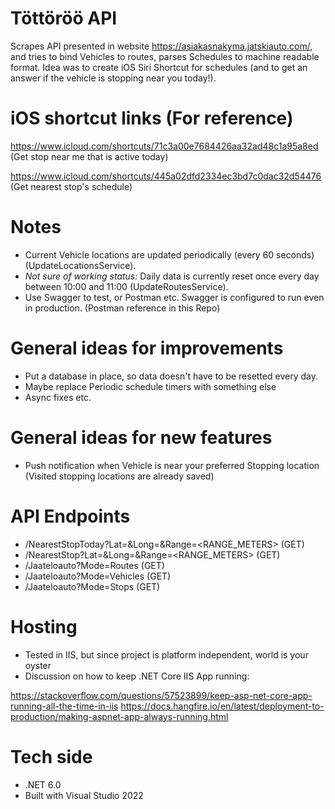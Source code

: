 # Töttöröö API

Scrapes API presented in website https://asiakasnakyma.jatskiauto.com/, and tries to bind Vehicles to routes, parses Schedules to machine readable format.
Idea was to create iOS Siri Shortcut for schedules (and to get an answer if the vehicle is stopping near you today!).

# iOS shortcut links (For reference)

https://www.icloud.com/shortcuts/71c3a00e7684426aa32ad48c1a95a8ed (Get stop near me that is active today)

https://www.icloud.com/shortcuts/445a02dfd2334ec3bd7c0dac32d54476 (Get nearest stop's schedule)

# Notes
- Current Vehicle locations are updated periodically (every 60 seconds) (UpdateLocationsService).
- *Not sure of working status:* Daily data is currently reset once every day between 10:00 and 11:00 (UpdateRoutesService).
- Use Swagger to test, or Postman etc. Swagger is configured to run even in production. (Postman reference in this Repo)

# General ideas for improvements
- Put a database in place, so data doesn't have to be resetted every day.
- Maybe replace Periodic schedule timers with something else
- Async fixes etc.

# General ideas for new features
- Push notification when Vehicle is near your preferred Stopping location (Visited stopping locations are already saved)

# API Endpoints
- /NearestStopToday?Lat=<LATVALUE>&Long=<LONGVALUE>&Range=<RANGE_METERS> (GET)
- /NearestStop?Lat=<LATVALUE>&Long=<LONGVALUE>&Range=<RANGE_METERS> (GET)
- /Jaateloauto?Mode=Routes (GET)
- /Jaateloauto?Mode=Vehicles (GET)
- /Jaateloauto?Mode=Stops (GET)

# Hosting
- Tested in IIS, but since project is platform independent, world is your oyster
- Discussion on how to keep .NET Core IIS App running:

https://stackoverflow.com/questions/57523899/keep-asp-net-core-app-running-all-the-time-in-iis
https://docs.hangfire.io/en/latest/deployment-to-production/making-aspnet-app-always-running.html

# Tech side
- .NET 6.0
- Built with Visual Studio 2022
